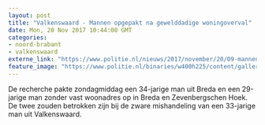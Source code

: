 ```yaml
---
layout: post
title: "Valkenswaard - Mannen opgepakt na gewelddadige woningoverval"
date: Mon, 20 Nov 2017 10:44:00 GMT
categories: 
- noord-brabant 
- valkenswaard 
externe_link: "https://www.politie.nl/nieuws/2017/november/20/09-mannen-opgepakt-na-gewelddadige-woningoverval.html"
feature_image: "https://www.politie.nl/binaries/w400h225/content/gallery/politie/stockfotos/at-bikers-me/arrestatieteam-doet-inval-in-pand.jpg"
---
```


De recherche pakte zondagmiddag een 34-jarige man uit Breda en een 29-jarige man zonder vast woonadres op in Breda en Zevenbergschen Hoek. De twee zouden betrokken zijn bij de zware mishandeling van een 33-jarige man uit Valkenswaard.
